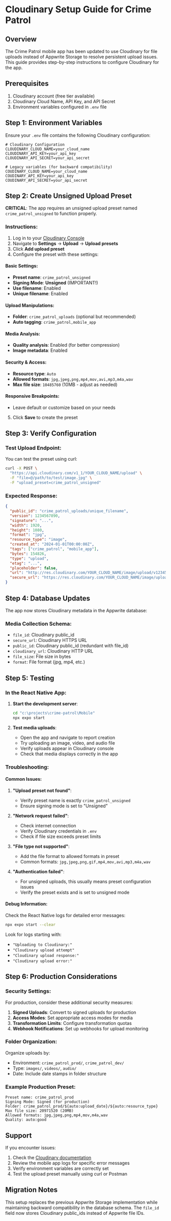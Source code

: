 # Cloudinary Setup Guide for Crime Patrol

## Overview

The Crime Patrol mobile app has been updated to use Cloudinary for file uploads instead of Appwrite Storage to resolve persistent upload issues. This guide provides step-by-step instructions to configure Cloudinary for the app.

## Prerequisites

1. Cloudinary account (free tier available)
2. Cloudinary Cloud Name, API Key, and API Secret
3. Environment variables configured in `.env` file

## Step 1: Environment Variables

Ensure your `.env` file contains the following Cloudinary configuration:

```env
# Cloudinary Configuration
CLOUDINARY_CLOUD_NAME=your_cloud_name
CLOUDINARY_API_KEY=your_api_key
CLOUDINARY_API_SECRET=your_api_secret

# Legacy variables (for backward compatibility)
COUDINARY_CLOUD_NAME=your_cloud_name
COUDINARY_API_KEY=your_api_key
COUDINARY_API_SECRET=your_api_secret
```

## Step 2: Create Unsigned Upload Preset

**CRITICAL**: The app requires an unsigned upload preset named `crime_patrol_unsigned` to function properly.

### Instructions:

1. Log in to your [Cloudinary Console](https://cloudinary.com/console)
2. Navigate to **Settings** → **Upload** → **Upload presets**
3. Click **Add upload preset**
4. Configure the preset with these settings:

#### Basic Settings:

- **Preset name**: `crime_patrol_unsigned`
- **Signing Mode**: **Unsigned** (IMPORTANT!)
- **Use filename**: Enabled
- **Unique filename**: Enabled

#### Upload Manipulations:

- **Folder**: `crime_patrol_uploads` (optional but recommended)
- **Auto tagging**: `crime_patrol,mobile_app`

#### Media Analysis:

- **Quality analysis**: Enabled (for better compression)
- **Image metadata**: Enabled

#### Security & Access:

- **Resource type**: `Auto`
- **Allowed formats**: `jpg,jpeg,png,mp4,mov,avi,mp3,m4a,wav`
- **Max file size**: `10485760` (10MB - adjust as needed)

#### Responsive Breakpoints:

- Leave default or customize based on your needs

5. Click **Save** to create the preset

## Step 3: Verify Configuration

### Test Upload Endpoint:

You can test the preset using curl:

```bash
curl -X POST \
  "https://api.cloudinary.com/v1_1/YOUR_CLOUD_NAME/upload" \
  -F "file=@/path/to/test/image.jpg" \
  -F "upload_preset=crime_patrol_unsigned"
```

### Expected Response:

```json
{
  "public_id": "crime_patrol_uploads/unique_filename",
  "version": 1234567890,
  "signature": "...",
  "width": 1920,
  "height": 1080,
  "format": "jpg",
  "resource_type": "image",
  "created_at": "2024-01-01T00:00:00Z",
  "tags": ["crime_patrol", "mobile_app"],
  "bytes": 154826,
  "type": "upload",
  "etag": "...",
  "placeholder": false,
  "url": "http://res.cloudinary.com/YOUR_CLOUD_NAME/image/upload/v1234567890/...",
  "secure_url": "https://res.cloudinary.com/YOUR_CLOUD_NAME/image/upload/v1234567890/..."
}
```

## Step 4: Database Updates

The app now stores Cloudinary metadata in the Appwrite database:

### Media Collection Schema:

- `file_id`: Cloudinary public_id
- `secure_url`: Cloudinary HTTPS URL
- `public_id`: Cloudinary public_id (redundant with file_id)
- `cloudinary_url`: Cloudinary HTTP URL
- `file_size`: File size in bytes
- `format`: File format (jpg, mp4, etc.)

## Step 5: Testing

### In the React Native App:

1. **Start the development server**:

   ```bash
   cd "c:\projects\crime-patrol\Mobile"
   npx expo start
   ```

2. **Test media uploads**:
   - Open the app and navigate to report creation
   - Try uploading an image, video, and audio file
   - Verify uploads appear in Cloudinary console
   - Check that media displays correctly in the app

### Troubleshooting:

#### Common Issues:

1. **"Upload preset not found"**:

   - Verify preset name is exactly `crime_patrol_unsigned`
   - Ensure signing mode is set to "Unsigned"

2. **"Network request failed"**:

   - Check internet connection
   - Verify Cloudinary credentials in `.env`
   - Check if file size exceeds preset limits

3. **"File type not supported"**:

   - Add the file format to allowed formats in preset
   - Common formats: `jpg,jpeg,png,gif,mp4,mov,avi,mp3,m4a,wav`

4. **"Authentication failed"**:
   - For unsigned uploads, this usually means preset configuration issues
   - Verify the preset exists and is set to unsigned mode

#### Debug Information:

Check the React Native logs for detailed error messages:

```bash
npx expo start --clear
```

Look for logs starting with:

- `"Uploading to Cloudinary:"`
- `"Cloudinary upload attempt"`
- `"Cloudinary upload response:"`
- `"Cloudinary upload error:"`

## Step 6: Production Considerations

### Security Settings:

For production, consider these additional security measures:

1. **Signed Uploads**: Convert to signed uploads for production
2. **Access Modes**: Set appropriate access modes for media
3. **Transformation Limits**: Configure transformation quotas
4. **Webhook Notifications**: Set up webhooks for upload monitoring

### Folder Organization:

Organize uploads by:

- Environment: `crime_patrol_prod/`, `crime_patrol_dev/`
- Type: `images/`, `videos/`, `audio/`
- Date: Include date stamps in folder structure

### Example Production Preset:

```
Preset name: crime_patrol_prod
Signing Mode: Signed (for production)
Folder: crime_patrol_prod/${auto:upload_date}/${auto:resource_type}
Max file size: 20971520 (20MB)
Allowed formats: jpg,jpeg,png,mp4,mov,m4a,wav
Quality: auto:good
```

## Support

If you encounter issues:

1. Check the [Cloudinary documentation](https://cloudinary.com/documentation)
2. Review the mobile app logs for specific error messages
3. Verify environment variables are correctly set
4. Test the upload preset manually using curl or Postman

## Migration Notes

This setup replaces the previous Appwrite Storage implementation while maintaining backward compatibility in the database schema. The `file_id` field now stores Cloudinary public_ids instead of Appwrite file IDs.
